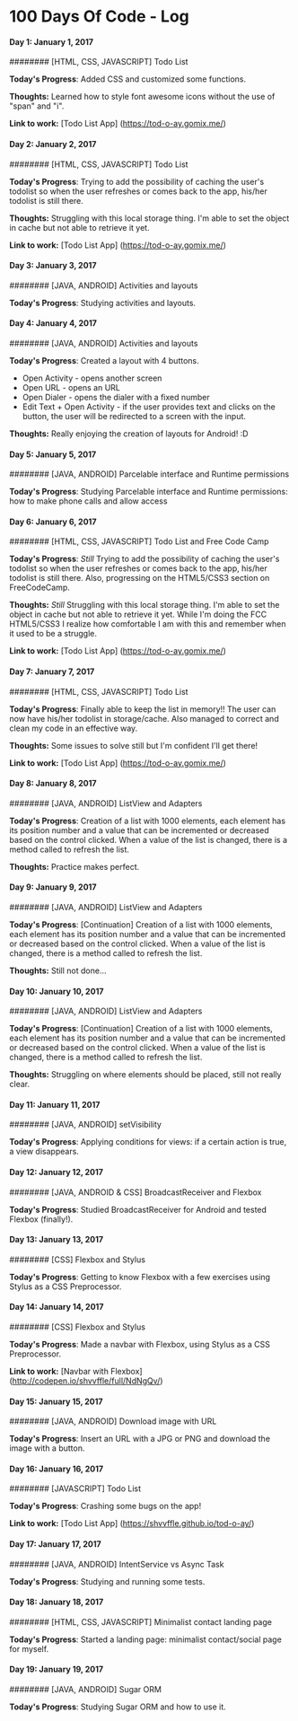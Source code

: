 # 100 Days Of Code - Log

#### Day 1: January 1, 2017
######## [HTML, CSS, JAVASCRIPT] Todo List

**Today's Progress**: Added CSS and customized some functions.

**Thoughts:** Learned how to style font awesome icons without the use of "span" and "i".

**Link to work:** [Todo List App] (https://tod-o-ay.gomix.me/)

#### Day 2: January 2, 2017
######## [HTML, CSS, JAVASCRIPT] Todo List

**Today's Progress**: Trying to add the possibility of caching the user's todolist so when the user refreshes or comes back to the app, his/her todolist is still there.

**Thoughts:** Struggling with this local storage thing. I'm able to set the object in cache but not able to retrieve it yet.

**Link to work:** [Todo List App] (https://tod-o-ay.gomix.me/)

#### Day 3: January 3, 2017
######## [JAVA, ANDROID] Activities and layouts

**Today's Progress**: Studying activities and layouts.

#### Day 4: January 4, 2017
######## [JAVA, ANDROID] Activities and layouts

**Today's Progress**: Created a layout with 4 buttons.
* Open Activity - opens another screen
* Open URL - opens an URL
* Open Dialer - opens the dialer with a fixed number
* Edit Text + Open Activity - if the user provides text and clicks on the button, the user will be redirected to a screen with the input.

**Thoughts:** Really enjoying the creation of layouts for Android! :D

#### Day 5: January 5, 2017
######## [JAVA, ANDROID] Parcelable interface and Runtime permissions

**Today's Progress**: Studying Parcelable interface and Runtime permissions: how to make phone calls and allow access

#### Day 6: January 6, 2017
######## [HTML, CSS, JAVASCRIPT] Todo List and Free Code Camp

**Today's Progress**: *Still* Trying to add the possibility of caching the user's todolist so when the user refreshes or comes back to the app, his/her todolist is still there. Also, progressing on the HTML5/CSS3 section on FreeCodeCamp.

**Thoughts:**  *Still* Struggling with this local storage thing. I'm able to set the object in cache but not able to retrieve it yet. While I'm doing the FCC HTML5/CSS3 I realize how comfortable I am with this and remember when it used to be a struggle.

**Link to work:** [Todo List App] (https://tod-o-ay.gomix.me/)

#### Day 7: January 7, 2017
######## [HTML, CSS, JAVASCRIPT] Todo List

**Today's Progress**: Finally able to keep the list in memory!! The user can now have his/her todolist in storage/cache. Also managed to correct and clean my code in an effective way.

**Thoughts:**  Some issues to solve still but I'm confident I'll get there!

**Link to work:** [Todo List App] (https://tod-o-ay.gomix.me/)

#### Day 8: January 8, 2017
######## [JAVA, ANDROID] ListView and Adapters

**Today's Progress**: Creation of a list with 1000 elements, each element has its position number and a value that can be incremented or decreased based on the control clicked. When a value of the list is changed, there is a method called to refresh the list.

**Thoughts:** Practice makes perfect. 

#### Day 9: January 9, 2017
######## [JAVA, ANDROID] ListView and Adapters

**Today's Progress**: [Continuation] Creation of a list with 1000 elements, each element has its position number and a value that can be incremented or decreased based on the control clicked. When a value of the list is changed, there is a method called to refresh the list.

**Thoughts:** Still not done...

#### Day 10: January 10, 2017
######## [JAVA, ANDROID] ListView and Adapters

**Today's Progress**: [Continuation] Creation of a list with 1000 elements, each element has its position number and a value that can be incremented or decreased based on the control clicked. When a value of the list is changed, there is a method called to refresh the list.

**Thoughts:** Struggling on where elements should be placed, still not really clear.

#### Day 11: January 11, 2017
######## [JAVA, ANDROID] setVisibility

**Today's Progress**: Applying conditions for views: if a certain action is true, a view disappears. 

#### Day 12: January 12, 2017
######## [JAVA, ANDROID & CSS] BroadcastReceiver and Flexbox

**Today's Progress**: Studied BroadcastReceiver for Android and tested Flexbox (finally!). 

#### Day 13: January 13, 2017
######## [CSS] Flexbox and Stylus

**Today's Progress**: Getting to know Flexbox with a few exercises using Stylus as a CSS Preprocessor.


#### Day 14: January 14, 2017
######## [CSS] Flexbox and Stylus

**Today's Progress**: Made a navbar with Flexbox, using Stylus as a CSS Preprocessor.

**Link to work:** [Navbar with Flexbox] (http://codepen.io/shvvffle/full/NdNgQv/)

#### Day 15: January 15, 2017
######## [JAVA, ANDROID] Download image with URL

**Today's Progress**: Insert an URL with a JPG or PNG and download the image with a button.


#### Day 16: January 16, 2017
######## [JAVASCRIPT] Todo List

**Today's Progress**: Crashing some bugs on the app!

**Link to work:** [Todo List App] (https://shvvffle.github.io/tod-o-ay/)


#### Day 17: January 17, 2017
######## [JAVA, ANDROID] IntentService vs Async Task

**Today's Progress**: Studying and running some tests.


#### Day 18: January 18, 2017
######## [HTML, CSS, JAVASCRIPT] Minimalist contact landing page

**Today's Progress**: Started a landing page: minimalist contact/social page for myself.


#### Day 19: January 19, 2017
######## [JAVA, ANDROID] Sugar ORM

**Today's Progress**: Studying Sugar ORM and how to use it.
